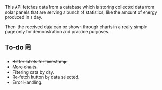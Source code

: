 This API fetches data from a database which is storing collected data from solar panels that are serving a bunch of statistics, like the amount of energy produced in a day.

Then, the received data can be shown through charts in a really simple page only for demonstration and practice purposes.

## To-do 🗒️
-   ~~Better labels for timestamp.~~
-   ~~More charts.~~
-   Filtering data by day.
-   Re-fetch button by data selected.
-   Error Handling.
